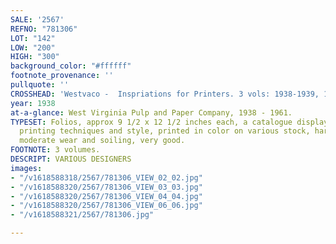 ```yaml
---
SALE: '2567'
REFNO: "781306"
LOT: "142"
LOW: "200"
HIGH: "300"
background_color: "#ffffff"
footnote_provenance: ''
pullquote: ''
CROSSHEAD: 'Westvaco -  Inspriations for Printers. 3 vols: 1938-1939, 1940-1941, 1956-1961.'
year: 1938
at-a-glance: West Virginia Pulp and Paper Company, 1938 - 1961.
TYPESET: Folios, approx 9 1/2 x 12 1/2 inches each, a catalogue displaying varied
  printing techniques and style, printed in color on various stock, hardcover bindings;
  moderate wear and soiling, very good.
FOOTNOTE: 3 volumes.
DESCRIPT: VARIOUS DESIGNERS
images:
- "/v1618588318/2567/781306_VIEW_02_02.jpg"
- "/v1618588320/2567/781306_VIEW_03_03.jpg"
- "/v1618588320/2567/781306_VIEW_04_04.jpg"
- "/v1618588320/2567/781306_VIEW_06_06.jpg"
- "/v1618588321/2567/781306.jpg"

---
```

